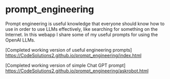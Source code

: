 # prompt_engineering

Prompt engineering is useful knowledge that everyone should know how to use in order to use LLMs effectively, like searching for something on the Internet. In this webapp I share some of my useful prompts for using the OpenAI LLMs.

[Completed working version of useful engineering prompts] https://CodeSolutions2.github.io/prompt_engineering/index.html

[Completed working version of simple Chat GPT prompt] https://CodeSolutions2.github.io/prompt_engineering/askrobot.html
